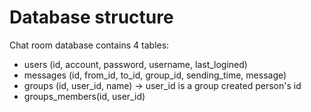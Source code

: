 # Database structure

Chat room database contains 4 tables:
* users (id, account, password, username, last_logined)
* messages (id, from_id, to_id, group_id, sending_time, message)
* groups (id, user_id, name) -> user_id is a group created person's id
* groups_members(id, user_id)